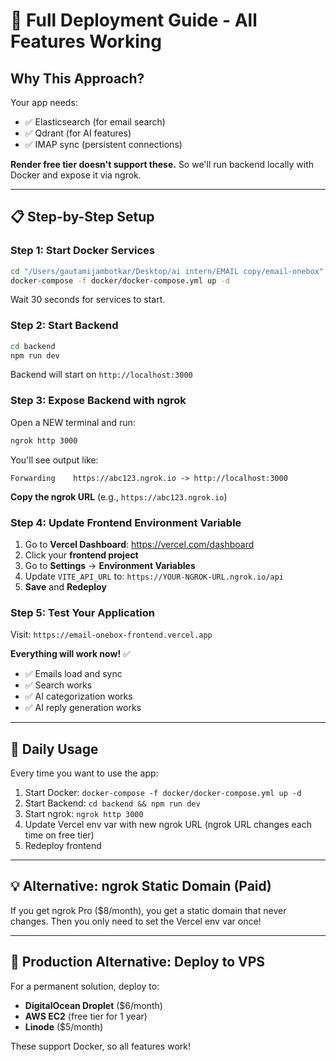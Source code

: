 # 🚀 Full Deployment Guide - All Features Working

## Why This Approach?

Your app needs:
- ✅ Elasticsearch (for email search)
- ✅ Qdrant (for AI features)
- ✅ IMAP sync (persistent connections)

**Render free tier doesn't support these.** So we'll run backend locally with Docker and expose it via ngrok.

---

## 📋 Step-by-Step Setup

### Step 1: Start Docker Services

```bash
cd "/Users/gautamijambotkar/Desktop/ai intern/EMAIL copy/email-onebox"
docker-compose -f docker/docker-compose.yml up -d
```

Wait 30 seconds for services to start.

### Step 2: Start Backend

```bash
cd backend
npm run dev
```

Backend will start on `http://localhost:3000`

### Step 3: Expose Backend with ngrok

Open a NEW terminal and run:

```bash
ngrok http 3000
```

You'll see output like:
```
Forwarding    https://abc123.ngrok.io -> http://localhost:3000
```

**Copy the ngrok URL** (e.g., `https://abc123.ngrok.io`)

### Step 4: Update Frontend Environment Variable

1. Go to **Vercel Dashboard**: https://vercel.com/dashboard
2. Click your **frontend project**
3. Go to **Settings** → **Environment Variables**
4. Update `VITE_API_URL` to: `https://YOUR-NGROK-URL.ngrok.io/api`
5. **Save** and **Redeploy**

### Step 5: Test Your Application

Visit: `https://email-onebox-frontend.vercel.app`

**Everything will work now!** ✅
- ✅ Emails load and sync
- ✅ Search works
- ✅ AI categorization works
- ✅ AI reply generation works

---

## 🔄 Daily Usage

Every time you want to use the app:

1. Start Docker: `docker-compose -f docker/docker-compose.yml up -d`
2. Start Backend: `cd backend && npm run dev`
3. Start ngrok: `ngrok http 3000`
4. Update Vercel env var with new ngrok URL (ngrok URL changes each time on free tier)
5. Redeploy frontend

---

## 💡 Alternative: ngrok Static Domain (Paid)

If you get ngrok Pro ($8/month), you get a static domain that never changes.
Then you only need to set the Vercel env var once!

---

## 🎯 Production Alternative: Deploy to VPS

For a permanent solution, deploy to:
- **DigitalOcean Droplet** ($6/month)
- **AWS EC2** (free tier for 1 year)
- **Linode** ($5/month)

These support Docker, so all features work!
